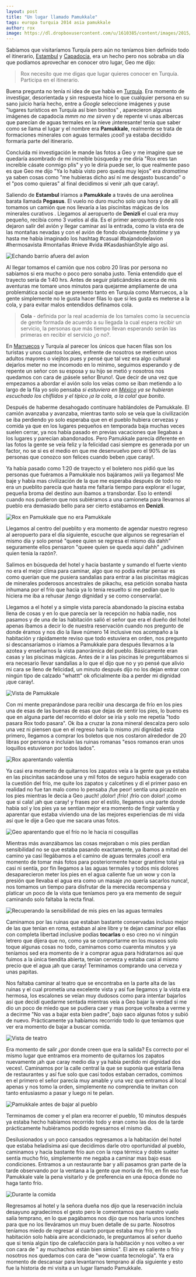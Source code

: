 ```yaml
---
layout: post
title: "Un lugar llamado Pamukkale"
tags: europa turquia 2014 asia pamukkale
author: rox
image: https://dl.dropboxusercontent.com/u/1610385/content/images/2015/01/IMG_20141222_101803-2.jpg
---
```

Sabíamos que visitaríamos Turquía pero aún no teníamos bien definido todo el itinerario, [Estambul](/tag/estambul) y [Capadocia](/tag/capadocia), era un hecho pero nos sobraba un día que podíamos aprovechar en conocer otro lugar, Geo me dijo:

>Rox necesito que me digas que lugar quieres conocer en Turquía. Participa en el itinerario.

Buena pregunta no tenía ni idea de que había en [Turquía](/tag/turquia). Era momento de investigar, desorientada y sin respuesta hice lo que cualquier persona en su sano juicio haría hecho, entre a *Google* seleccione imágenes y puse "lugares turísticos en Turquía así bien bonitos" , aparecieron algunas imágenes de capadocia *mmm no me sirven* y de repente vi unas albercas que parecían de aguas termales en la nieve ¡interesante! tenia que saber como se llama el lugar y el nombre era **Pamukkale**, realmente se trata de formaciones minerales con aguas termales ¡cool! ya estaba decidido formaría parte del itinerario. 

Concluida mi investigación le mande las fotos a Geo y me imagine que se quedaría asombrado de mi increíble búsqueda y me diría "Rox eres tan increíble cásate conmigo plis" y yo le diría puede ser, lo que realmente paso es que Geo me dijo "Ya lo había visto pero queda muy lejos" era *dramatime* ya saben cosas como "me hubieras dicho así ni me desgasto buscando" o el "pos como quieras" al final decidimos si venir ¡ah que caray!.

Saliendo de **Estambul** iríamos a **Pamukkale** a través de una aerolínea barata llamada **Pegasus**. El vuelo no duro mucho solo una hora y de allí tomamos un camión que nos llevaría a las piscinitas mágicas de los minerales curativos . Llegamos al aeropuerto de **Denizli** el cual era muy pequeño, recibía como 3 vuelos al día. Es el primer aeropuerto donde nos dejaron salir del avión y llegar caminar así la entrada, como la vista era de las montañas nevadas y con el avión de fondo obviamente *fototime* y ya hasta me había imaginado los hashtag #casual #bajandodelavion #hermosavista #montañas #nieve #vida #KasdashianStyle algo así.

![Echando barrio afuera del avion](https://dl.dropboxusercontent.com/u/1610385/content/images/2015/01/IMG-20150117-WA0000.jpg)

Al llegar tomamos el camión que nos cobro 20 liras por persona no sabíamos si era mucho o poco pero sonaba justo. Tenia entendido que el trayecto seria de 1:40 hrs. Antes de seguir platicándoles acerca de mis aventuras me tomare unos minutos para quejarme ampliamente de una problemática social que se presento tanto en Turquía como Marruecos, a la gente simplemente no le gusta hacer filas lo que si les gusta es meterse a la cola, y para evitar malos entendidos definamos cola.

> **Cola** - definida por la real academia de los tamales como la secuencia de gente formada de acuerdo a su llegada la cual espera recibir un servicio, la personas que más tiempo llevan esperando serán las primeras en recibir el servicio ¿o no?.

En [Marruecos](/tag/marruecos) y Turquía al parecer los únicos que hacen filas son los turistas y unos cuantos locales, enfrente de nosotros se metieron unos adultos mayores o viejitos pues y pensé que tal vez era algo cultural dejarlos meter no me incomodo en lo mínimo, seguimos esperando y de repente un señor con su esposa y su hijo se metió y nosotros nos quedamos con cara de ¡pásele señor Bruno!. Que decir de una vez que empezamos a abordar el avión solo los veías  como se iban metiendo a lo largo de la fila yo solo pensaba *si estuviera en [México](/tag/mexico) ya se hubieran escuchado los chiflidos y el típico ¡a la cola, a la cola! que bonito.*

Después de haberme desahogado continuare hablándoles de Pamukkale. El camión avanzaba y avanzaba, mientras tanto solo se veía que la civilización se iba perdiendo yo solo esperaba que en el pueblo hubiera cervezas y comida ya que en los lugares pequeños en temporada baja muchas veces suelen cerrar, ya nos había pasado en previas vacaciones que llegabas a los lugares y parecían abandonados. Pero Pamukkale parecía diferente en las fotos la gente se veía feliz y la felicidad casi siempre es generada por un factor, no se si es el medio en que me desenvuelvo pero el 90% de las personas que conozco son felices cuando beben ¡que caray!. 

Ya había pasado como 1:20 de trayecto y el boletero nos pidió que las personas que fuéramos a Pamukkale nos bajáramos ¡wiii ya llegamos! Me baje y había mas civilización de la que me esperaba después de todo no era un pueblito parecía que hasta me faltaría tiempo para explorar el lugar, pequeña broma del destino aun íbamos a transbordar. Eso lo entendí cuando nos pudieron que nos subiéramos a una camioneta para llevarnos al pueblo era demasiado bello para ser cierto estábamos en **Denizli**.

![Rox en Pamukkale que no era Pamukkale](https://dl.dropboxusercontent.com/u/1610385/content/images/2015/01/IMG-20150117-WA0001.jpg)

Llegamos al centro del pueblito y era momento de agendar nuestro regreso al aeropuerto para el día siguiente, escuche que algunos se regresarían el mismo día y solo pensé "queee quien se regresa el mismo día dahh" seguramente ellos pensaron "queee quien se queda aquí dahh" ¿adivinen quien tenia la razón?. 

Salimos en búsqueda del hotel y hacia bastante y sumando el fuerte viento no era el mejor clima para caminar, algo que no podía evitar pensar es como querían que me pusiera sandalias para entrar a las piscinitas mágicas de minerales poderosos ancestrales de pikachu, esa petición sonaba hasta inhumana por el frío que hacia ya lo tenia resuelto si me pedían que lo hiciera me iba a rehusar ¡tengo dignidad y se como conservarla!. 

Llegamos a el hotel y a simple vista parecía abandonado la piscina estaba llena de cosas y en lo que parecía ser la recepción no había nadie, nos pasamos y de una de las habitación salió el señor que era el dueño del hotel apenas íbamos a decir lo de nuestra reservación cuando nos pregunto de donde éramos y nos dio la llave número 14 inclusive nos acompaño a la habitación y rápidamente reviso que todo estuviera en orden, nos pregunto si descansaríamos o iríamos a Pamukkale para después llevarnos a la azotea y enseñarnos la vista panorámica del pueblo. Básicamente eran casas y las piscinas mágicas. Antes de ir a las piscinas le preguntábamos si era necesario llevar sandalias a lo que el dijo que no y yo pensé que alivio mi cara se lleno de felicidad, un minuto después dijo no los dejan entrar con ningún tipo de calzado "whattt" ok oficialmente iba a perder mi dignidad ¡que caray!.

![Vista de Pamukkale](https://dl.dropboxusercontent.com/u/1610385/content/images/2015/01/IMG_20141222_101803.jpg)

Con mi mente preparándose para recibir una descarga de frío en los pies una de esas de las buenas de esas que dejas de sentir los pies, lo bueno es que en alguna parte del recorrido el dolor se iría y solo me repetía "todo pasara Rox todo pasara". Ok iba a cruzar la zona mineral descalza pero solo una vez ni piensen que en el regreso haría lo mismo ¡mi dignidad esta primero, llegamos a comprar los boletos que nos costaron alrededor de 20 libras por persona e incluían las ruinas romanas "esos romanos eran unos loquillos estuvieron por todos lados". 

![Rox aparentando valentía](https://dl.dropboxusercontent.com/u/1610385/content/images/2015/01/IMG_20141222_103241.jpg)

Ya casi era momento de quitarnos los zapatos veía a la gente que ya estaba en las piscinitas sacándose una y mil fotos de seguro había exagerado con la cuestión del frío, me quite los zapatos y calcetines y di el primer paso en realidad no fue tan malo como lo pensaba ¡fue peor! sentía una picazón en los pies mientras le decía a Geo  ¡auch! ¡dolor! ¡frío! ¡frío con dolor! ¡como que si cala! ¡ah que caray! y frases por el estilo, llegamos una parte donde había sol y los pies ya se sentían mejor era momento de fingir valentía y aparentar que estaba viviendo una de las mejores experiencias de mi vida así que le dije a Geo que me sacara unas fotos.

![Geo aparentando que el frío no le hacia ni cosquillas](https://dl.dropboxusercontent.com/u/1610385/content/images/2015/01/IMG_20141222_103225-4.jpg)

Mientras más avanzábamos las cosas mejoraban o mis pies perdían sensibilidad no se que estaba pasando exactamente, ya íbamos a mitad del camino ya casi llegábamos a el camino de aguas termales ¡cool! era momento de tomar más fotos para posteriormente hacer grantime total ya casi ni sentía, por fin llegamos a las aguas termales y todos mis dolores desaparecieron meter los pies en el agua caliente fue un wow y con la presión que llevaba el agua era como un masaje ¡no quería sacarlos nunca!, nos tomamos un tiempo para disfrutar de la merecida recompensa y platicar un poco de la vista que teníamos pero ya era memento de seguir caminando solo faltaba la recta final.

![Recuperando la sensibilidad de mis pies en las aguas termales](https://dl.dropboxusercontent.com/u/1610385/content/images/2015/01/IMG_20141222_101749-1.jpg)

Caminamos por las ruinas que estaban bastante conservadas incluso mejor de las que tenían en roma, estaban al aire libre y te dejan caminar por ellas con completa libertad inclusive podías **tocarlas** o eso creo no vi ningún letrero que dijera que no, como ya se comportarme en los museos solo toque algunas cosas no todo, caminamos como cuarenta minutos y ya teníamos sed era momento de ir a comprar agua para hidratarnos así que fuimos a la única tiendita abierta, tenían cerveza y estaba casi al mismo precio que el agua ¡ah que caray! Terminamos comprando una cerveza y unas papitas. 

Nos faltaba caminar al teatro que se encontraba en la parte alta de las ruinas y el cual prometía una excelente vista y así fue llegamos y la vista era hermosa, los escalones se veían muy dudosos como para intentar bajarlos así que decidí quedarme sentada mientras veía a Geo bajar la verdad si me dio un poco de miedo que se pudiera caer y mas porque volteaba a verme y a decirme "No vas a bajar esta bien padre", bajo saco algunas fotos y subió de nuevo. Prácticamente ya habíamos recorrido todo lo que teníamos que ver era momento de bajar a buscar comida.

![Vista de teatro](https://dl.dropboxusercontent.com/u/1610385/content/images/2015/02/2014-12-22-12-39-10.jpg)

Era momento de salir ¿por donde creen que era la salida? Es correcto por el mismo lugar que entramos era momento de quitarnos los zapatos nuevamente ¡ah que caray medio día y ya había perdido mi dignidad dos veces!. Caminamos por la calle central la que se suponía que estaría llena de restaurantes y así fue solo que casi todos estaban cerrados, comimos en el primero el señor parecía muy amable y una vez que entramos al local apenas y nos tomo la orden, simplemente no comprendía te invitan con tanto entusiasmo a pasar y luego ni te pelan.

![Pamukkale antes de bajar al pueblo](https://dl.dropboxusercontent.com/u/1610385/content/images/2015/01/IMG_20141222_101803.jpg)

Terminamos de comer y el plan era recorrer el pueblo, 10 minutos después ya estaba hecho  habíamos recorrido todo y eran como las dos de la tarde prácticamente hubiéramos podido regresarnos el mismo día.

Desilusionados y un poco cansados regresamos a la habitación del hotel que estaba heladisima así que decidimos darle otro oportunidad al pueblo, caminamos y hacia bastante frío aun con la ropa térmica y doble suéter sentía mucho frío, simplemente me negaba a caminar mas bajo esas condiciones. Entramos a un restaurante bar y allí pasamos gran parte de la tarde observando por la ventana a la gente que moría de frío, en fin eso fue Pamukkale vale la pena visitarlo y de preferencia en una época donde no haga tanto frío.  

![Durante la comida](https://dl.dropboxusercontent.com/u/1610385/content/images/2015/02/2014-12-22-13-53-59.jpg)

Regresamos al hotel y la señora dueña nos dijo que la reservación incluía desayuno agradecimos el gesto pero le comentamos que nuestro vuelo salía temprano, en lo que pagábamos nos dijo que nos haría unos lonches para que no los lleváramos un muy buen detalle de su parte. Nosotros teníamos miedo de regresar al cuarto porque estaba muy frío y en la habitación solo había aire acondicionado, le preguntamos al señor dueño que si tenia algún tipo de calefacción para la habitación y nos volteo a ver con cara de " ay muchachos están bien simios". El aire es caliente o frío y nosotros nos quedamos con cara de "wow cuanta tecnología". Ya era momento de descansar para levantarnos temprano al día siguiente y esto fue la historia de mi visita a un lugar llamado Pamukkale.  
